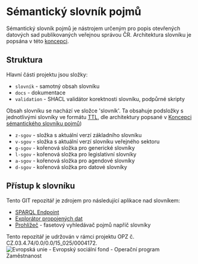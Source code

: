 # Sémantický slovník pojmů

Sémantický slovník pojmů je nástrojem určeným pro popis otevřených datových sad publikovaných veřejnou správou ČR. Architektura slovníku je popsána v této [koncepci](https://opendata.gov.cz/dokumenty:s%C3%A9mantick%C3%BD-slovn%C3%ADk-pojm%C5%AF:start).

## Struktura
Hlavní části projektu jsou složky:
* `slovník` - samotný obsah slovníku
* `docs` - dokumentace
* `validation` - SHACL validátor korektnosti slovníku, podpůrné skripty

Obsah slovníku se nachází ve složce 'slovník'. Ta obsahuje podsložky s jednotlivými slovníky ve formátu [TTL](https://www.w3.org/TR/turtle/),
dle architektury popsané v [Koncepci sémantického slovníku pojmů](https://opendata.gov.cz/_media/dokumenty:s%C3%A9mantick%C3%BD-slovn%C3%ADk-pojm%C5%AF:c1v2d1_n%C3%A1vrh_koncepce_s%C3%A9mantick%C3%A9ho_slovn%C3%ADku_pojm%C5%AF.pdf))
* `z-sgov` - složka s aktuální verzí základního slovníku
* `v-sgov` - složka s aktuální verzí slovníku veřejného sektoru
* `g-sgov` - kořenová složka pro generické slovníky
* `l-sgov` - kořenová složka pro legislativní slovníky
* `a-sgov` - kořenová složka pro agendové slovníky
* `d-sgov` - kořenová složka pro datové slovníky

## Přístup k slovníku
Tento GIT repozitář je zdrojem pro následující aplikace nad slovníkem:
* [SPARQL Endpoint](https://slovník.gov.cz/sparql)
* [Explorátor propojených dat](https://slovník.gov.cz/veřejný-sektor/pojem/člověk)
* [Prohlížeč](https://slovník.gov.cz/prohlížeč) - fasetový vyhledávač pojmů napříč slovníky

Tento repozitář je udržován v rámci projektu OPZ č. CZ.03.4.74/0.0/0.0/15_025/0004172.
![Evropská unie - Evropský sociální fond - Operační program Zaměstnanost](https://data.gov.cz/images/ozp_logo_cz.jpg)
